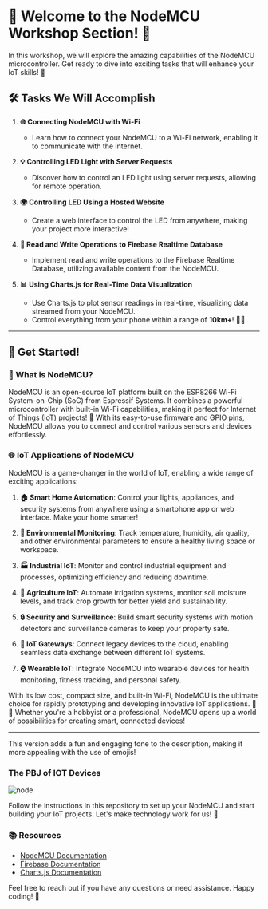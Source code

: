 # 🌟 Welcome to the NodeMCU Workshop Section! 🌟

In this workshop, we will explore the amazing capabilities of the NodeMCU microcontroller. Get ready to dive into exciting tasks that will enhance your IoT skills! 🚀

## 🛠️ Tasks We Will Accomplish

1. **🌐 Connecting NodeMCU with Wi-Fi**
   - Learn how to connect your NodeMCU to a Wi-Fi network, enabling it to communicate with the internet.

2. **💡 Controlling LED Light with Server Requests**
   - Discover how to control an LED light using server requests, allowing for remote operation.

3. **🌍 Controlling LED Using a Hosted Website**
   - Create a web interface to control the LED from anywhere, making your project more interactive!

4. **📝 Read and Write Operations to Firebase Realtime Database**
   - Implement read and write operations to the Firebase Realtime Database, utilizing available content from the NodeMCU.

5. **📊 Using Charts.js for Real-Time Data Visualization**
   - Use Charts.js to plot sensor readings in real-time, visualizing data streamed from your NodeMCU.
   - Control everything from your phone within a range of **10km+**! 📱✨

---

## 🚀 Get Started!


### 🌟 What is NodeMCU?

NodeMCU is an open-source IoT platform built on the ESP8266 Wi-Fi System-on-Chip (SoC) from Espressif Systems. It combines a powerful microcontroller with built-in Wi-Fi capabilities, making it perfect for Internet of Things (IoT) projects! 🚀 With its easy-to-use firmware and GPIO pins, NodeMCU allows you to connect and control various sensors and devices effortlessly. 

### 🌐 IoT Applications of NodeMCU

NodeMCU is a game-changer in the world of IoT, enabling a wide range of exciting applications:

1. **🏠 Smart Home Automation**: Control your lights, appliances, and security systems from anywhere using a smartphone app or web interface. Make your home smarter! 

2. **🌱 Environmental Monitoring**: Track temperature, humidity, air quality, and other environmental parameters to ensure a healthy living space or workspace.

3. **🏭 Industrial IoT**: Monitor and control industrial equipment and processes, optimizing efficiency and reducing downtime.

4. **🌾 Agriculture IoT**: Automate irrigation systems, monitor soil moisture levels, and track crop growth for better yield and sustainability.

5. **🔒 Security and Surveillance**: Build smart security systems with motion detectors and surveillance cameras to keep your property safe.

6. **🌉 IoT Gateways**: Connect legacy devices to the cloud, enabling seamless data exchange between different IoT systems.

7. **⌚ Wearable IoT**: Integrate NodeMCU into wearable devices for health monitoring, fitness tracking, and personal safety.

With its low cost, compact size, and built-in Wi-Fi, NodeMCU is the ultimate choice for rapidly prototyping and developing innovative IoT applications. 🌈✨ Whether you're a hobbyist or a professional, NodeMCU opens up a world of possibilities for creating smart, connected devices! 

---

This version adds a fun and engaging tone to the description, making it more appealing with the use of emojis!
### The PBJ of IOT Devices

![node](https://www.make-it.ca/wp-content/uploads/2021/09/nodemcu-pinout-functions.jpg)

Follow the instructions in this repository to set up your NodeMCU and start building your IoT projects. Let's make technology work for us! 💪

### 📚 Resources
- [NodeMCU Documentation](https://nodemcu.readthedocs.io/en/release/)
- [Firebase Documentation](https://firebase.google.com/docs)
- [Charts.js Documentation](https://www.chartjs.org/docs/latest/)

Feel free to reach out if you have any questions or need assistance. Happy coding! 🎉